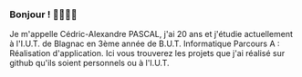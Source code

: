 ### Bonjour ! 👋👋👋👋

Je m'appelle Cédric-Alexandre PASCAL, j'ai 20 ans et j'étudie actuellement à l'I.U.T. de Blagnac en 3ème année de B.U.T. Informatique Parcours A : Réalisation d'application. Ici vous trouverez les projets que j'ai réalisé sur github qu'ils soient personnels ou à l'I.U.T.


<!--
**Chaounne/Chaounne** is a ✨ _special_ ✨ repository because its `README.md` (this file) appears on your GitHub profile.

Here are some ideas to get you started:

- 🔭 I’m currently working on ...
- 🌱 I’m currently learning ...
- 👯 I’m looking to collaborate on ...
- 🤔 I’m looking for help with ...
- 💬 Ask me about ...
- 📫 How to reach me: ...
- 😄 Pronouns: ...
- ⚡ Fun fact: ...
-->
